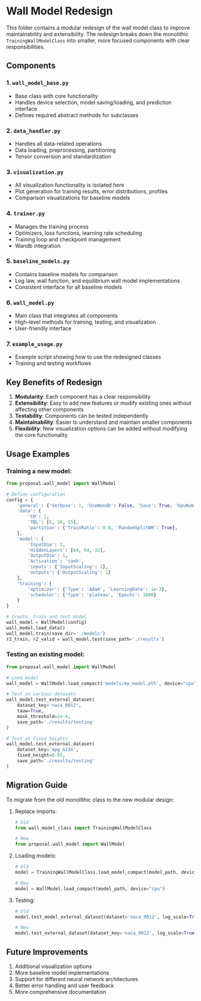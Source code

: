 # Wall Model Redesign

This folder contains a modular redesign of the wall model class to improve maintainability and extensibility. The redesign breaks down the monolithic `TrainingWallModelClass` into smaller, more focused components with clear responsibilities.

## Components

### 1. `wall_model_base.py`
- Base class with core functionality
- Handles device selection, model saving/loading, and prediction interface
- Defines required abstract methods for subclasses

### 2. `data_handler.py`
- Handles all data-related operations
- Data loading, preprocessing, partitioning
- Tensor conversion and standardization

### 3. `visualization.py`
- All visualization functionality is isolated here
- Plot generation for training results, error distributions, profiles
- Comparison visualizations for baseline models

### 4. `trainer.py`
- Manages the training process
- Optimizers, loss functions, learning rate scheduling
- Training loop and checkpoint management
- Wandb integration

### 5. `baseline_models.py`
- Contains baseline models for comparison
- Log law, wall function, and equilibrium wall model implementations
- Consistent interface for all baseline models

### 6. `wall_model.py`
- Main class that integrates all components
- High-level methods for training, testing, and visualization
- User-friendly interface

### 7. `example_usage.py`
- Example script showing how to use the redesigned classes
- Training and testing workflows

## Key Benefits of Redesign

1. **Modularity**: Each component has a clear responsibility
2. **Extensibility**: Easy to add new features or modify existing ones without affecting other components
3. **Testability**: Components can be tested independently
4. **Maintainability**: Easier to understand and maintain smaller components
5. **Flexibility**: New visualization options can be added without modifying the core functionality

## Usage Examples

### Training a new model:

```python
from proposal.wall_model import WallModel

# Define configuration
config = {
    'general': {'Verbose': 1, 'UseWandb': False, 'Save': True, 'GpuNum': 0},
    'data': {
        'CH': 1,
        'TBL': [5, 10, 15],
        'partition': {'TrainRatio': 0.8, 'RandomSplitWM': True},
    },
    'model': {
        'InputDim': 2,
        'HiddenLayers': [64, 64, 32],
        'OutputDim': 1,
        'Activation': 'tanh',
        'inputs': {'InputScaling': 2},
        'outputs': {'OutputScaling': 1}
    },
    'training': {
        'optimizer': {'Type': 'Adam', 'LearningRate': 1e-3},
        'scheduler': {'Type': 'plateau', 'Epochs': 1000}
    }
}

# Create, train and test model
wall_model = WallModel(config)
wall_model.load_data()
wall_model.train(save_dir='./models')
r2_train, r2_valid = wall_model.test(save_path='./results')
```

### Testing an existing model:

```python
from proposal.wall_model import WallModel

# Load model
wall_model = WallModel.load_compact('models/my_model.pth', device="cpu")

# Test on various datasets
wall_model.test_external_dataset(
    dataset_key='naca_0012',
    tauw=True,
    mask_threshold=2e-4,
    save_path='./results/testing'
)

# Test at fixed heights
wall_model.test_external_dataset(
    dataset_key='apg_m13n',
    fixed_height=0.05,
    save_path='./results/testing'
)
```

## Migration Guide

To migrate from the old monolithic class to the new modular design:

1. Replace imports:
   ```python
   # Old
   from wall_model_class import TrainingWallModelClass
   
   # New
   from proposal.wall_model import WallModel
   ```

2. Loading models:
   ```python
   # Old
   model = TrainingWallModelClass.load_model_compact(model_path, device="cpu")
   
   # New
   model = WallModel.load_compact(model_path, device="cpu")
   ```

3. Testing:
   ```python
   # Old
   model.test_model_external_dataset(dataset='naca_0012', log_scale=True)
   
   # New
   model.test_external_dataset(dataset_key='naca_0012', log_scale=True)
   ```

## Future Improvements

1. Additional visualization options
2. More baseline model implementations
3. Support for different neural network architectures
4. Better error handling and user feedback
5. More comprehensive documentation